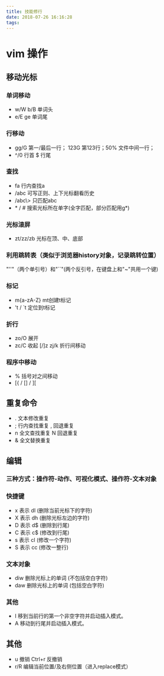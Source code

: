 ```yaml
---
title: 技能修行
date: 2018-07-26 16:16:28
tags:
---
```


# vim 操作
## 移动光标
### 单词移动
* w/W  b/B 单词头
* e/E  ge  单词尾
### 行移动
* gg/G 第一/最后一行； 123G 第123行；50% 文件中间一行；
* ^/0 行首 $ 行尾
### 查找
* fa 行内查找a
* /abc 可写正则、上下光标翻看历史 
* /abc\\\> 只匹配abc 
* \* / \# 搜索光标所在单字(全字匹配，部分匹配用g\*)
### 光标滚屏
* zt/zz/zb 光标在顶、中、底部
### 利用跳转表（类似于浏览器history对象，记录跳转位置）
"''"（两个单引号）和"``"(两个反引号，在键盘上和"~"共用一个键)
### 标记
* m{a-zA-Z} mt创建t标记
* 't / `t 定位到t标记
### 折行
* zo/O 展开
* zc/C 收起
[/]z zj/k 折行间移动
### 程序中移动
* % 括号对之间移动
* [{ / [] / ][ 
## 重复命令
* .  文本修改重复
* ;  行内查找重复 , 回退重复
* n  全文查找重复 N 回退重复
* &  全文替换重复
## 编辑
### 三种方式：操作符-动作、可视化模式、操作符-文本对象
### 快捷键
* x 表示 dl (删除当前光标下的字符)
* X 表示 dh (删除光标左边的字符)
* D 表示 d$ (删除到行尾)
* C 表示 c$ (修改到行尾)
* s 表示 cl (修改一个字符)
* S 表示 cc (修改一整行)
### 文本对象
* diw 删除光标上的单词 (不包括空白字符)
* daw 删除光标上的单词 (包括空白字符)
### 其他
* I 移到当前行的第一个非空字符并启动插入模式。
* A 移动到行尾并启动插入模式。
## 其他
* u 撤销 Ctrl+r 反撤销
* r/R 编辑当前位置/及右侧位置（进入replace模式）
